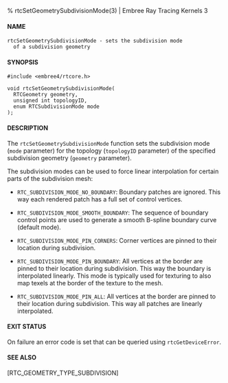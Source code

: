 % rtcSetGeometrySubdivisionMode(3) | Embree Ray Tracing Kernels 3

#### NAME

    rtcSetGeometrySubdivisionMode - sets the subdivision mode
      of a subdivision geometry

#### SYNOPSIS

    #include <embree4/rtcore.h>

    void rtcSetGeometrySubdivisionMode(
      RTCGeometry geometry,
      unsigned int topologyID,
      enum RTCSubdivisionMode mode
    );

#### DESCRIPTION

The `rtcSetGeometrySubdivisionMode` function sets the subdivision mode
(`mode` parameter) for the topology (`topologyID` parameter) of the
specified subdivision geometry (`geometry` parameter).

The subdivision modes can be used to force linear interpolation for
certain parts of the subdivision mesh:

+ `RTC_SUBDIVISION_MODE_NO_BOUNDARY`: Boundary patches are ignored.
  This way each rendered patch has a full set of control vertices.

+ `RTC_SUBDIVISION_MODE_SMOOTH_BOUNDARY`: The sequence of boundary
  control points are used to generate a smooth B-spline boundary
  curve (default mode).

+ `RTC_SUBDIVISION_MODE_PIN_CORNERS`: Corner vertices are pinned to
  their location during subdivision.

+ `RTC_SUBDIVISION_MODE_PIN_BOUNDARY`: All vertices at the border are
  pinned to their location during subdivision. This way the boundary
  is interpolated linearly. This mode is typically used for texturing
  to also map texels at the border of the texture to the mesh.

+ `RTC_SUBDIVISION_MODE_PIN_ALL`: All vertices at the border are
  pinned to their location during subdivision. This way all patches
  are linearly interpolated.

#### EXIT STATUS

On failure an error code is set that can be queried using
`rtcGetDeviceError`.

#### SEE ALSO

[RTC_GEOMETRY_TYPE_SUBDIVISION]
